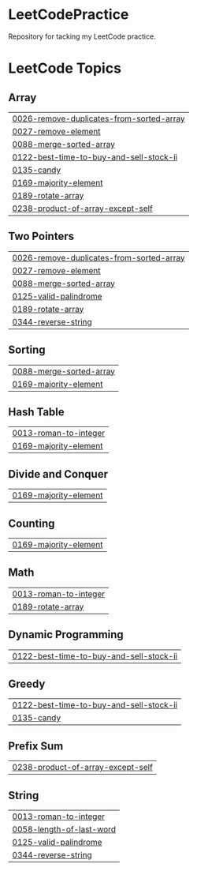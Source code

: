 # LeetCodePractice
Repository for tacking my LeetCode practice.

<!---LeetCode Topics Start-->
# LeetCode Topics
## Array
|  |
| ------- |
| [0026-remove-duplicates-from-sorted-array](https://github.com/EPalmer14/LeetCodePractice/tree/master/0026-remove-duplicates-from-sorted-array) |
| [0027-remove-element](https://github.com/EPalmer14/LeetCodePractice/tree/master/0027-remove-element) |
| [0088-merge-sorted-array](https://github.com/EPalmer14/LeetCodePractice/tree/master/0088-merge-sorted-array) |
| [0122-best-time-to-buy-and-sell-stock-ii](https://github.com/EPalmer14/LeetCodePractice/tree/master/0122-best-time-to-buy-and-sell-stock-ii) |
| [0135-candy](https://github.com/EPalmer14/LeetCodePractice/tree/master/0135-candy) |
| [0169-majority-element](https://github.com/EPalmer14/LeetCodePractice/tree/master/0169-majority-element) |
| [0189-rotate-array](https://github.com/EPalmer14/LeetCodePractice/tree/master/0189-rotate-array) |
| [0238-product-of-array-except-self](https://github.com/EPalmer14/LeetCodePractice/tree/master/0238-product-of-array-except-self) |
## Two Pointers
|  |
| ------- |
| [0026-remove-duplicates-from-sorted-array](https://github.com/EPalmer14/LeetCodePractice/tree/master/0026-remove-duplicates-from-sorted-array) |
| [0027-remove-element](https://github.com/EPalmer14/LeetCodePractice/tree/master/0027-remove-element) |
| [0088-merge-sorted-array](https://github.com/EPalmer14/LeetCodePractice/tree/master/0088-merge-sorted-array) |
| [0125-valid-palindrome](https://github.com/EPalmer14/LeetCodePractice/tree/master/0125-valid-palindrome) |
| [0189-rotate-array](https://github.com/EPalmer14/LeetCodePractice/tree/master/0189-rotate-array) |
| [0344-reverse-string](https://github.com/EPalmer14/LeetCodePractice/tree/master/0344-reverse-string) |
## Sorting
|  |
| ------- |
| [0088-merge-sorted-array](https://github.com/EPalmer14/LeetCodePractice/tree/master/0088-merge-sorted-array) |
| [0169-majority-element](https://github.com/EPalmer14/LeetCodePractice/tree/master/0169-majority-element) |
## Hash Table
|  |
| ------- |
| [0013-roman-to-integer](https://github.com/EPalmer14/LeetCodePractice/tree/master/0013-roman-to-integer) |
| [0169-majority-element](https://github.com/EPalmer14/LeetCodePractice/tree/master/0169-majority-element) |
## Divide and Conquer
|  |
| ------- |
| [0169-majority-element](https://github.com/EPalmer14/LeetCodePractice/tree/master/0169-majority-element) |
## Counting
|  |
| ------- |
| [0169-majority-element](https://github.com/EPalmer14/LeetCodePractice/tree/master/0169-majority-element) |
## Math
|  |
| ------- |
| [0013-roman-to-integer](https://github.com/EPalmer14/LeetCodePractice/tree/master/0013-roman-to-integer) |
| [0189-rotate-array](https://github.com/EPalmer14/LeetCodePractice/tree/master/0189-rotate-array) |
## Dynamic Programming
|  |
| ------- |
| [0122-best-time-to-buy-and-sell-stock-ii](https://github.com/EPalmer14/LeetCodePractice/tree/master/0122-best-time-to-buy-and-sell-stock-ii) |
## Greedy
|  |
| ------- |
| [0122-best-time-to-buy-and-sell-stock-ii](https://github.com/EPalmer14/LeetCodePractice/tree/master/0122-best-time-to-buy-and-sell-stock-ii) |
| [0135-candy](https://github.com/EPalmer14/LeetCodePractice/tree/master/0135-candy) |
## Prefix Sum
|  |
| ------- |
| [0238-product-of-array-except-self](https://github.com/EPalmer14/LeetCodePractice/tree/master/0238-product-of-array-except-self) |
## String
|  |
| ------- |
| [0013-roman-to-integer](https://github.com/EPalmer14/LeetCodePractice/tree/master/0013-roman-to-integer) |
| [0058-length-of-last-word](https://github.com/EPalmer14/LeetCodePractice/tree/master/0058-length-of-last-word) |
| [0125-valid-palindrome](https://github.com/EPalmer14/LeetCodePractice/tree/master/0125-valid-palindrome) |
| [0344-reverse-string](https://github.com/EPalmer14/LeetCodePractice/tree/master/0344-reverse-string) |
<!---LeetCode Topics End-->